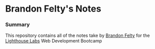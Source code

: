 # Brandon Felty's Notes
### Summary 

This repository contains all of the notes take by [Brandon Felty](https://github.com/brandonfelty) for the [Lighthouse Labs](https://www.lighthouselabs.ca/) Web Development Bootcamp
